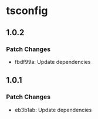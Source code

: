 # tsconfig

## 1.0.2

### Patch Changes

- fbdf99a: Update dependencies

## 1.0.1

### Patch Changes

- eb3b1ab: Update dependencies

